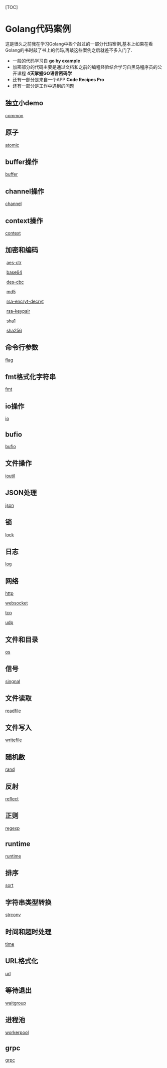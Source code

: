 [TOC]

# Golang代码案例

这是很久之前我在学习Golang中挨个敲过的一部分代码案例,基本上如果在看Golang的书时敲了书上的代码,再敲这些案例之后就差不多入门了.

-   一般的代码学习自 **go by example**
-   加密部分的代码主要是通过文档和之前的编程经验结合学习自黑马程序员的公开课程 **4天掌握GO语言密码学**
-   还有一部分是来自一个APP **Code Recipes Pro**
-   还有一部分是工作中遇到的问题





## 独立小demo

[common](https://github.com/chinaliuhan/lh-example/tree/main/lh-common)



## 原子

[atomic](https://github.com/chinaliuhan/lh-example/tree/main/lh-atomic)



## buffer操作

[buffer](https://github.com/chinaliuhan/lh-example/tree/main/lh-buffer)

## channel操作

[channel](https://github.com/chinaliuhan/lh-example/tree/main/lh-channel)

## context操作

[context](https://github.com/chinaliuhan/lh-example/tree/main/lh-context)

## 加密和编码

​	[aes-ctr](https://github.com/chinaliuhan/lh-example/tree/main/lh-encrypt/aes-ctr)

​	[base64](https://github.com/chinaliuhan/lh-example/tree/main/lh-encrypt/base64)

​	[des-cbc](https://github.com/chinaliuhan/lh-example/tree/main/lh-encrypt/des-cbc)

​	[md5](https://github.com/chinaliuhan/lh-example/tree/main/lh-encrypt/md5)

​	[rsa-encryt-decryt](https://github.com/chinaliuhan/lh-example/tree/main/lh-encrypt/rsa-encryt-decryt)

​	[rsa-keypair](https://github.com/chinaliuhan/lh-example/tree/main/lh-encrypt/rsa-keypair)

​	[sha1](https://github.com/chinaliuhan/lh-example/tree/main/lh-encrypt/sha1)

​	[sha256](https://github.com/chinaliuhan/lh-example/tree/main/lh-encrypt/sha256)

## 命令行参数

[flag](https://github.com/chinaliuhan/lh-example/tree/main/lh-flag)

## fmt格式化字符串

[fmt](https://github.com/chinaliuhan/lh-example/tree/main/lh-fmt)

## io操作

[io](https://github.com/chinaliuhan/lh-example/tree/main/lh-io)

## bufio

[bufio](https://github.com/chinaliuhan/lh-example/tree/main/lh-bufio)

## 文件操作

[ioutil](https://github.com/chinaliuhan/lh-example/tree/main/lh-ioutil)

## JSON处理

[json](https://github.com/chinaliuhan/lh-example/tree/main/lh-json)

## 锁

[lock](https://github.com/chinaliuhan/lh-example/tree/main/lh-lock)

## 日志

[log](https://github.com/chinaliuhan/lh-example/tree/main/lh-log)

## 网络

[http](https://github.com/chinaliuhan/lh-example/tree/main/lh-network/lh-http)

[websocket](https://github.com/chinaliuhan/lh-example/tree/main/lh-network/lh-websocket)

[tcp](https://github.com/chinaliuhan/lh-example/tree/main/lh-network/lh-tcp)

[udp](https://github.com/chinaliuhan/lh-example/tree/main/lh-udp)

## 文件和目录

[os](https://github.com/chinaliuhan/lh-example/tree/main/lh-os)

## 信号

[singnal](https://github.com/chinaliuhan/lh-example/tree/main/lh-singnal)

## 文件读取

[readfile](https://github.com/chinaliuhan/lh-example/tree/main/lh-readfile)

## 文件写入

[writefile](https://github.com/chinaliuhan/lh-example/tree/main/lh-writefile)

## 随机数

[rand](https://github.com/chinaliuhan/lh-example/tree/main/lh-rand)

## 反射

[reflect](https://github.com/chinaliuhan/lh-example/tree/main/lh-reflect)

## 正则

[regexp](https://github.com/chinaliuhan/lh-example/tree/main/lh-regexp)

## runtime

[runtime](https://github.com/chinaliuhan/lh-example/tree/main/lh-runtime)

## 排序

[sort](https://github.com/chinaliuhan/lh-example/tree/main/lh-sort)

## 字符串类型转换

[strconv](https://github.com/chinaliuhan/lh-example/tree/main/lh-strconv)

## 时间和超时处理

[time](https://github.com/chinaliuhan/lh-example/tree/main/lh-time)

## URL格式化

[url](https://github.com/chinaliuhan/lh-example/tree/main/lh-url)

## 等待退出

[waitgroup](https://github.com/chinaliuhan/lh-example/tree/main/lh-waitgroup)

## 进程池

[workerpool](https://github.com/chinaliuhan/lh-example/tree/main/lh-workerpool)

## grpc

[grpc](https://github.com/chinaliuhan/lh-example/tree/main/lh-grpc)